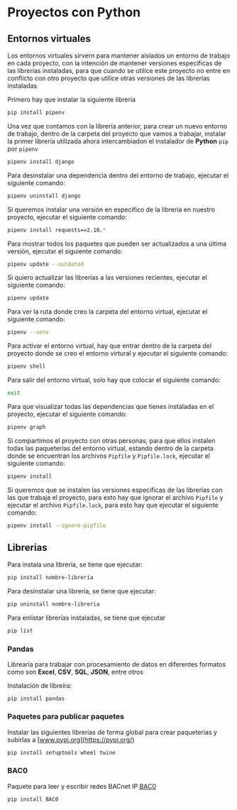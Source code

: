# Proyectos con Python

## Entornos virtuales

Los entornos virtuales sirvern para mantener aislados un entorno de trabajo en cada proyecto, con la intención de mantener versiones especificas de las librerías instaladas, para que cuando se utilice este proyecto no entre en conflicto con otro proyecto que utilice otras versiones de las librerías instaladas

Primero hay que instalar la siguiente librería

```bash
pip install pipenv
```

Una vez que contamos con la librería anterior, para crear un nuevo entorno de trabajo, dentro de la carpeta del proyecto que vamos a trabajar, instalar la primer librería utilizada ahora intercambiadon el instalador de **Python** `pip` por `pipenv`

```bash
pipenv install django
```

Para desinstalar una dependencia dentro del entorno de trabajo, ejecutar el siguiente comando:

```bash
pipenv uninstall django
```

Si queremos instalar una versión en especifico de la librería en nuestro proyecto, ejecutar el siguiente comando:

```bash
pipenv install requests==2.10.*
```

Para mostrar todos los paquetes que pueden ser actualizados a una última versión, ejecutar el siguiente comando:

```bash
pipenv update --outdated
```

Si quiero actualizar las librerías a las versiones recientes, ejecutar el siguiente comando:

```bash
pipenv update
```

Para ver la ruta donde creo la carpeta del entorno virtual, ejecutar el siguiente comando:

```bash
pipenv --venv
```

Para activar el entorno virtual, hay que entrar dentro de la carpeta del proyecto donde se creo el entorno virtural y ejecutar el siguiente comando:

```bash
pipenv shell
```

Para salir del entorno virtual, solo hay que colocar el siguiente comando:

```bash
exit
```

Para que visualizar todas las dependencias que tienes instaladas en el proyecto, ejecutar el siguiente comando:

```bash
pipenv graph
```

Si compartimos el proyecto con otras personas, para que ellos instalen todas las paqueterías del entorno virtual, estando dentro de la carpeta donde se encuentran los archivos `Pipfile` y `Pipfile.lock`, ejecutar el siguiente comando:

```bash
pipenv install
```

Si queremos que se instalen las versiones especificas de las librerías con las que trabaja el proyecto, para esto hay que ignorar el archivo `Pipfile` y ejecutar el archivo `Pipfile.lock`, para esto hay que ejecutar el siguiente comando:

```bash
pipenv install --ignore-pipfile
```

## Librerias

Para instala una librería, se tiene que ejecutar:

```bash
pip install nombre-librería
```

Para desinstalar una librería, se tiene que ejecutar:

```bash
pip uninstall nombre-libreria
```

Para enlistar librerías instaladas, se tiene que ejecutar

```bash
pip list
```

### Pandas

Librearía para trabajar con procesamiento de datos en diferentes formatos como son **Excel**, **CSV**, **SQL**, **JSON**, entre otros

Instalación de libreíra:

```dash
pip install pandas
```

### Paquetes para publicar paquetes 

Instalar las siguientes librerías de forma global para crear paqueterias y subirlas a [www.pypi.org](https://pypi.org/)

```bash
pip install setuptools wheel twine
```

### BAC0

Paquete para leer y escribir redes BACnet IP [BAC0](https://pypi.org/project/BAC0/)

```bash
pip install BAC0
```
